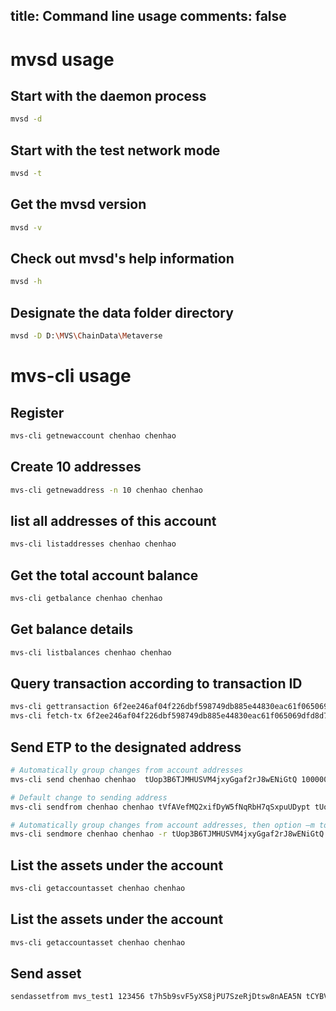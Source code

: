 title: Command line usage
comments: false
---

# mvsd usage
## Start with the daemon process

```bash
mvsd -d
```

## Start with the test network mode
```bash
mvsd -t
```

## Get the mvsd version
```bash
mvsd -v
```

## Check out mvsd's help information
```bash
mvsd -h
```

## Designate the data folder directory
```bash
mvsd -D D:\MVS\ChainData\Metaverse
```

# mvs-cli usage 

## Register
```bash
mvs-cli getnewaccount chenhao chenhao
```

## Create 10 addresses
```bash
mvs-cli getnewaddress -n 10 chenhao chenhao
```

## list all addresses of this account

```bash
mvs-cli listaddresses chenhao chenhao
```

## Get the total account balance

```bash
mvs-cli getbalance chenhao chenhao
```

## Get balance details
```bash
mvs-cli listbalances chenhao chenhao
```

## Query transaction according to transaction ID
```bash
mvs-cli gettransaction 6f2ee246af04f226dbf598749db885e44830eac61f065069dfd8d790fc58d7c0
mvs-cli fetch-tx 6f2ee246af04f226dbf598749db885e44830eac61f065069dfd8d790fc58d7c0
```

## Send ETP to the designated address

```bash
# Automatically group changes from account addresses
mvs-cli send chenhao chenhao  tUop3B6TJMHUSVM4jxyGgaf2rJ8wENiGtQ 100000000

# Default change to sending address
mvs-cli sendfrom chenhao chenhao tVfAVefMQ2xifDyW5fNqRbH7qSxpuUDypt tUop3B6TJMHUSVM4jxyGgaf2rJ8wENiGtQ 100000000

# Automatically group changes from account addresses, then option –m to specify a change address
mvs-cli sendmore chenhao chenhao -r tUop3B6TJMHUSVM4jxyGgaf2rJ8wENiGtQ:100000000 -m tPpZzPL99rLqYZpfn4ZdCXHinzDg8ZY3Kp
```

## List the assets under the account
```bash
mvs-cli getaccountasset chenhao chenhao
```

## List the assets under the account
```bash
mvs-cli getaccountasset chenhao chenhao
```

## Send asset
```bash
sendassetfrom mvs_test1 123456 t7h5b9svF5yXS8jPU7SzeRjDtsw8nAEA5N tCYBVEZPvRcPfiTGycY161kssPamedUDTR WANDASHEN1 10
```

